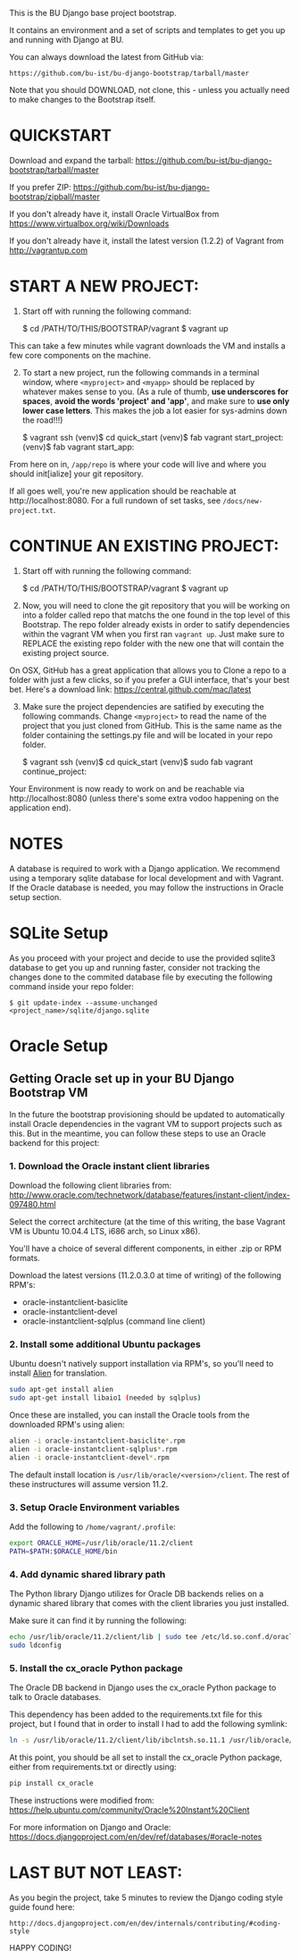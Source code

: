 This is the BU Django base project bootstrap.

It contains an environment and a set of scripts and templates to get
you up and running with Django at BU.

You can always download the latest from GitHub via:

    https://github.com/bu-ist/bu-django-bootstrap/tarball/master

Note that you should DOWNLOAD, not clone, this - unless you actually need to make changes to the Bootstrap itself.

QUICKSTART
==========

Download and expand the tarball: https://github.com/bu-ist/bu-django-bootstrap/tarball/master

If you prefer ZIP: https://github.com/bu-ist/bu-django-bootstrap/zipball/master

If you don't already have it, install Oracle VirtualBox from https://www.virtualbox.org/wiki/Downloads

If you don't already have it, install the latest version (1.2.2) of Vagrant from http://vagrantup.com

START A NEW PROJECT:
=======================

1) Start off with running the following command:

    $ cd /PATH/TO/THIS/BOOTSTRAP/vagrant
    $ vagrant up

This can take a few minutes while vagrant downloads the VM and installs a few core components on the machine.

2) To start a new project, run the following commands in a terminal window, where ``<myproject>`` and ``<myapp>`` should be replaced by whatever makes sense to you. (As a rule of thumb, **use underscores for spaces**, **avoid the words 'project' and 'app'**, and make sure to **use only lower case letters**. This makes the job a lot easier for sys-admins down the road!!!)

    $ vagrant ssh 
    (venv)$ cd quick_start
    (venv)$ fab vagrant start_project:<myproject>
    (venv)$ fab vagrant start_app:<myapp>

From here on in, ``/app/repo`` is where your code will live and where you should init[ialize] your git repository.

If all goes well, you're new application should be reachable at http://localhost:8080. For a full rundown of set tasks, see ``/docs/new-project.txt``.

CONTINUE AN EXISTING PROJECT:
================================

1) Start off with running the following command:

    $ cd /PATH/TO/THIS/BOOTSTRAP/vagrant
    $ vagrant up

2) Now, you will need to clone the git repository that you will be working on into a folder called repo that matchs the one found in the top level of this Bootstrap. The repo folder already exists in order to satify dependencies within the vagrant VM when you first ran ``vagrant up``. Just make sure to REPLACE the existing repo folder with the new one that will contain the existing project source. 

On OSX, GitHub has a great application that allows you to Clone a repo to a folder with just a few clicks, so if you prefer a GUI interface, that's your best bet. Here's a download link: https://central.github.com/mac/latest


3) Make sure the project dependencies are satified by executing the following commands. Change ``<myproject>`` to read the name of the project that you just cloned from GitHub. This is the same name as the folder containing the settings.py file and will be located in your repo folder.

    $ vagrant ssh
    (venv)$ cd quick_start
    (venv)$ sudo fab vagrant continue_project:<myproject>

Your Environment is now ready to work on and be reachable via http://localhost:8080 (unless there's some extra vodoo happening on the application end).


NOTES
=====

A database is required to work with a Django application. We recommend using a temporary sqlite database for local development and with Vagrant. If the Oracle database is needed, you may follow the instructions in Oracle setup section.

# SQLite Setup

As you proceed with your project and decide to use the provided sqlite3 database to get you up and running faster, consider not tracking the changes done to the commited database file by executing the following command inside your repo folder:
    
    $ git update-index --assume-unchanged <project_name>/sqlite/django.sqlite 

# Oracle Setup

## Getting Oracle set up in your BU Django Bootstrap VM
In the future the bootstrap provisioning should be updated to automatically install Oracle dependencies in the vagrant VM to support projects such as this.  But in the meantime, you can follow these steps to use an Oracle backend for this project:

### 1. Download the Oracle instant client libraries
Download the following client libraries from: http://www.oracle.com/technetwork/database/features/instant-client/index-097480.html

Select the correct architecture (at the time of this writing, the base Vagrant VM is Ubuntu 10.04.4 LTS, i686 arch, so Linux x86).

You'll have a choice of several different components, in either .zip or RPM formats.

Download the latest versions (11.2.0.3.0 at time of writing) of the following RPM's:

* oracle-instantclient-basiclite
* oracle-instantclient-devel
* oracle-instantclient-sqlplus (command line client)


### 2. Install some additional Ubuntu packages
Ubuntu doesn't natively support installation via RPM's, so you'll need to install [Alien](http://manpages.ubuntu.com/manpages/gutsy/man1/alien.1p.html) for translation.

```bash
sudo apt-get install alien
sudo apt-get install libaio1 (needed by sqlplus)
```

Once these are installed, you can install the Oracle tools from the downloaded RPM's using alien:

```bash
alien -i oracle-instantclient-basiclite*.rpm
alien -i oracle-instantclient-sqlplus*.rpm
alien -i oracle-instantclient-devel*.rpm
```
The default install location is `/usr/lib/oracle/<version>/client`.  The rest of these instructures will assume version 11.2.

### 3. Setup Oracle Environment variables
Add the following to `/home/vagrant/.profile`:

```bash
export ORACLE_HOME=/usr/lib/oracle/11.2/client
PATH=$PATH:$ORACLE_HOME/bin
```

### 4. Add dynamic shared library path
The Python library Django utilizes for Oracle DB backends relies on a dynamic shared library that comes with the client libraries you just installed.

Make sure it can find it by running the following:
```bash
echo /usr/lib/oracle/11.2/client/lib | sudo tee /etc/ld.so.conf.d/oracle.conf
sudo ldconfig
```

### 5. Install the cx_oracle Python package
The Oracle DB backend in Django uses the cx_oracle Python package to talk to Oracle databases.

This dependency has been added to the requirements.txt file for this project, but I found that in order to install I had to add the following symlink:
```bash
ln -s /usr/lib/oracle/11.2/client/lib/ibclntsh.so.11.1 /usr/lib/oracle/11.2/client/lib/libclntsh.so
```

At this point, you should be all set to install the cx_oracle Python package, either from requirements.txt or directly using:
```bash
pip install cx_oracle
```

These instructions were modified from:
https://help.ubuntu.com/community/Oracle%20Instant%20Client

For more information on Django and Oracle:
https://docs.djangoproject.com/en/dev/ref/databases/#oracle-notes


LAST BUT NOT LEAST:
===================

As you begin the project, take 5 minutes to review the Django coding style
guide found here:

    http://docs.djangoproject.com/en/dev/internals/contributing/#coding-style

HAPPY CODING!
